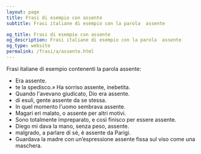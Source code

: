 ```yaml
---
layout: page
title: Frasi di esempio con assente 
subtitle: Frasi italiane di esempio con la parola  assente

og_title: Frasi di esempio con assente 
og_description: Frasi italiane di esempio con la parola  assente
og_type: website
permalink: /frasi/a/assente.html
---
```


Frasi italiane di esempio contenenti la parola assente:


- Era assente.
- te la spedisco.» Ha sorriso assente, inebetita.
- Quando l'avevano giudicato, Dio era assente.
- di esuli, gente assente da se stessa.
- In quel momento l'uomo sembrava assente.
- Magari eri malato, o assente per altri motivi.
- Sono totalmente impreparato, e così finisco per essere assente.
- Diego mi dava la mano, senza peso, assente.
- malgrado, a parlare di sé, è assente da Parigi.
- Guardava la madre con un’espressione assente fissa sul viso come una maschera.
